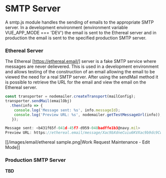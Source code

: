 # SMTP Server
A smtp.js module handles the sending of emails to the appropriate SMTP server.  In a development environment 
(environment variable VUE_APP_MODE === 'DEV') the email is sent to the Ethereal server and in production the email is
sent to the specified production SMTP server.
### Ethereal Server
The Ethereal [https://ethereal.email/] server is a fake SMTP service where messages are never delievered.  This is used
in a development environment and allows testing of the construction of an email allowing the email to be viewed 
the need for a real SMTP server.  After using the sendMail method it is possible to retrieve the URL for the email
and view the email on the Ethereal server.
``` javascript
const transporter = nodemailer.createTransport(mailConfig);
transporter.sendMail(emailObj)
  .then(info => {
    console.log('Message sent: %s', info.messageId);
    console.log('Preview URL: %s', nodemailer.getTestMessageUrl(info));
   }); 

Message sent: <b431f65f-041d-45f7-d959-048badffe1b3@navy.mil>
Preview URL: https://ethereal.email/message/Xac9bXdneCuiu6KVXac9b9dc9CwJd9zFAAAAAcB.pSyEJSp.CGgnHOB6y3s
```
[[/images/email/ethereal sample.png|Work Request Maintenance - Edit Mode]]   
 
### Production SMTP Server
__TBD__

